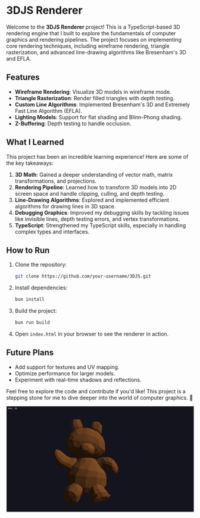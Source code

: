 # 3DJS Renderer

Welcome to the **3DJS Renderer** project! This is a TypeScript-based 3D rendering engine that I built to explore the fundamentals of computer graphics and rendering pipelines. The project focuses on implementing core rendering techniques, including wireframe rendering, triangle rasterization, and advanced line-drawing algorithms like Bresenham's 3D and EFLA.

## Features
- **Wireframe Rendering**: Visualize 3D models in wireframe mode.
- **Triangle Rasterization**: Render filled triangles with depth testing.
- **Custom Line Algorithms**: Implemented Bresenham's 3D and Extremely Fast Line Algorithm (EFLA).
- **Lighting Models**: Support for flat shading and Blinn-Phong shading.
- **Z-Buffering**: Depth testing to handle occlusion.

## What I Learned
This project has been an incredible learning experience! Here are some of the key takeaways:

1. **3D Math**: Gained a deeper understanding of vector math, matrix transformations, and projections.
2. **Rendering Pipeline**: Learned how to transform 3D models into 2D screen space and handle clipping, culling, and depth testing.
3. **Line-Drawing Algorithms**: Explored and implemented efficient algorithms for drawing lines in 3D space.
4. **Debugging Graphics**: Improved my debugging skills by tackling issues like invisible lines, depth testing errors, and vertex transformations.
5. **TypeScript**: Strengthened my TypeScript skills, especially in handling complex types and interfaces.

## How to Run
1. Clone the repository:
   ```bash
   git clone https://github.com/your-username/3DJS.git
   ```
2. Install dependencies:
   ```bash
   bun install
   ```
3. Build the project:
   ```bash
   bun run build
   ```
4. Open `index.html` in your browser to see the renderer in action.

## Future Plans
- Add support for textures and UV mapping.
- Optimize performance for larger models.
- Experiment with real-time shadows and reflections.

Feel free to explore the code and contribute if you'd like! This project is a stepping stone for me to dive deeper into the world of computer graphics. 🚀

![Example Rendering](./images/image.png)
